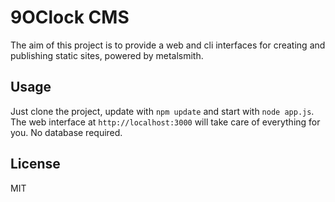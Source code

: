 9OClock CMS
===========

The aim of this project is to provide a web and cli interfaces for creating and publishing static sites, powered by metalsmith.

Usage
-----

Just clone the project, update with `npm update` and start with `node app.js`. The web interface at `http://localhost:3000` will take care of everything for you. No database required.


License
-------

MIT
